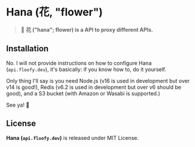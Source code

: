 # Hana (花, "flower")
> 🥀 **花 ("hana"; flower) is a API to proxy different APIs.**

## Installation
No. I will not provide instructions on how to configure Hana (`api.floofy.dev`), it's basically: if you know how to, do it yourself.

Only thing I'll say is you need Node.js (v16 is used in development but over v14 is good!), Redis (v6.2 is used in development but over v6 should be good), and a S3 bucket (with Amazon or Wasabi is supported.)

See ya! :wave:

## License
**Hana (`api.floofy.dev`)** is released under MIT License.
